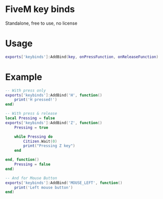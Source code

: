 # FiveM key binds
Standalone, free to use, no license

# Usage
```lua
exports['keybinds']:AddBind(key, onPressFunction, onReleaseFunction)
```

# Example
```lua
-- With press only
exports['keybinds']:AddBind('H', function()
    print('H pressed!')
end)

-- With press & release
local Pressing = false
exports['keybinds']:AddBind('Z', function()
    Pressing = true

    while Pressing do
        Citizen.Wait(0)
        print("Pressing Z key")
    end

end, function()
    Pressing = false
end)

-- And for Mouse Button
exports['keybinds']:AddBind('MOUSE_LEFT', function()
    print('Left mouse button')
end)
```
